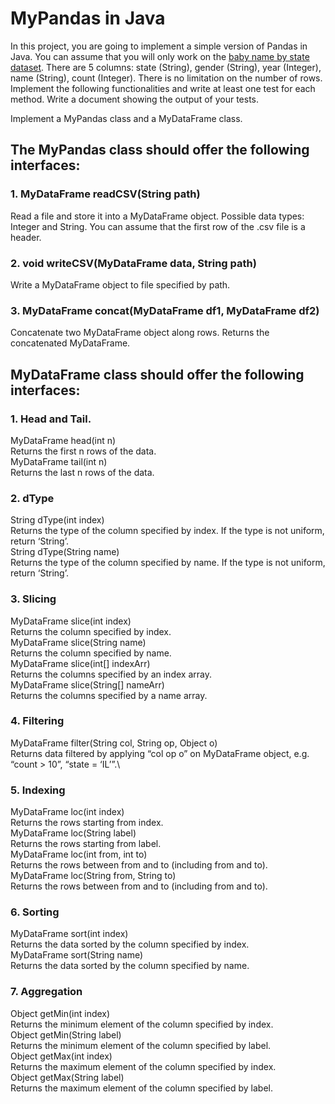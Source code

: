 # MyPandas in Java

In this project, you are going to implement a simple version of Pandas in Java. You can assume that you will only work on the [baby name by state dataset](https://catalog.data.gov/dataset?tags=baby-names "Baby names data"). There are 5 columns: state (String), gender (String), year (Integer), name (String), count (Integer). There is no limitation on the number of rows. Implement the following functionalities and write at least one test for each method. Write a document showing the output of your tests.

Implement a MyPandas class and a MyDataFrame class. 
## The MyPandas class should offer the following interfaces:
### 1. MyDataFrame readCSV(String path)
Read a file and store it into a MyDataFrame object. Possible data types: Integer and String. You can assume that the first row of the .csv file is a header.
### 2. void writeCSV(MyDataFrame data, String path)
Write a MyDataFrame object to file specified by path.
### 3. MyDataFrame concat(MyDataFrame df1, MyDataFrame df2)
Concatenate two MyDataFrame object along rows. Returns the concatenated MyDataFrame.

## MyDataFrame class should offer the following interfaces:
### 1. Head and Tail.
MyDataFrame head(int n)\
Returns the first n rows of the data.\
MyDataFrame tail(int n)\
Returns the last n rows of the data.
### 2. dType
String dType(int index)\
Returns the type of the column specified by index. If the type is not uniform, return ‘String’.\
String dType(String name)\
Returns the type of the column specified by name. If the type is not uniform, return ‘String’.
### 3. Slicing
MyDataFrame slice(int index)\
Returns the column specified by index.\
MyDataFrame slice(String name)\
Returns the column specified by name.\
MyDataFrame slice(int[] indexArr)\
Returns the columns specified by an index array.\
MyDataFrame slice(String[] nameArr)\
Returns the columns specified by a name array.
### 4. Filtering
MyDataFrame filter(String col, String op, Object o)\
Returns data filtered by applying “col op o” on MyDataFrame object, e.g. “count > 10”, “state = ‘IL’”.\
### 5. Indexing
MyDataFrame loc(int index)\
Returns the rows starting from index.\
MyDataFrame loc(String label)\
Returns the rows starting from label.\
MyDataFrame loc(int from, int to)\
Returns the rows between from and to (including from and to).\
MyDataFrame loc(String from, String to)\
Returns the rows between from and to (including from and to).
### 6. Sorting
MyDataFrame sort(int index)\
Returns the data sorted by the column specified by index.\
MyDataFrame sort(String name)\
Returns the data sorted by the column specified by name.
### 7. Aggregation
Object getMin(int index)\
Returns the minimum element of the column specified by index.\
Object getMin(String label)\
Returns the minimum element of the column specified by label.\
Object getMax(int index)\
Returns the maximum element of the column specified by index.\
Object getMax(String label)\
Returns the maximum element of the column specified by label.
